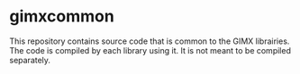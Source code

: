 # gimxcommon

This repository contains source code that is common to the GIMX librairies.  
The code is compiled by each library using it. It is not meant to be compiled separately.
